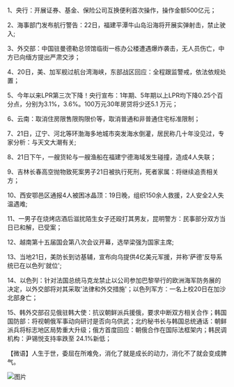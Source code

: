 1、央行：开展证券、基金、保险公司互换便利首次操作，操作金额500亿元；

2、海事部门发布航行警告：22日，福建平潭牛山岛沿海将开展实弹射击，禁止驶入;

3、外交部：中国驻曼德勒总领馆临街一栋办公楼遭遇爆炸袭击，无人员伤亡，中方已向缅方提出严肃交涉；

4、20日，美、加军舰过航台湾海峡，东部战区回应：全程跟监警戒，依法依规处置；

5、今年以来LPR第三次下降！央行宣布：1年期、5年期以上LPR均下降0.25个百分点，分别为3.1%，3.6%。100万元30年房贷将少还5.1 万元；

6、云南：取消住房限售限购限价等，取消普通和非普通住宅标准限制；

7、21日，辽宁、河北等环渤海多地城市突发海水倒灌，居民称几十年没见过，专家分析：与天文大潮有关;

8、21日下午，一艘货轮与一艘渔船在福建宁德海域发生碰撞，造成4人失联；

9、吉林长春高空抛物致死案男子21日被执行死刑，死者家属：将继续追责相关方；

10、西安鄂邑区通报4人被困冰晶顶：19日晚，组织150余人救援，2人安全2人失温遇难;

11、一男子在烧烤店酒后滋扰陌生女子还殴打其男友，昆明警方：民事部分双方当日已和解，已受案；

12、越南第十五届国会第八次会议开幕，选举梁强为国家主席;

13、当地21日，美防长到访基辅，宣布向乌提供4亿美元军援，并称'萨德'反导系统已在以色列'就位';

14、以色列：针对法国总统马克龙禁止以公司参加巴黎举行的欧洲海军防务展的决定，以外交部将对其采取'法律和外交措施'；以色列军方：一名上校20日在加沙北部身亡；

15、韩外交部召见俄驻韩大使：抗议朝鲜派兵援俄，要求中断双方相关合作；韩国国防部：将视朝俄军事动向研讨是否向乌供武；北约秘书长与韩国总统通话：朝鲜派兵将标志地区局势重大升级；俄方首度回应：朝俄合作在国际法框架内；韩民调机构：尹锡悦支持率跌至 24.1%新低；

【微语】人生于世，委屈在所难免，消化了就是成长的动力，消化不了就会变成脾气。

![图片](https://api.03c3.cn/api/zb)

